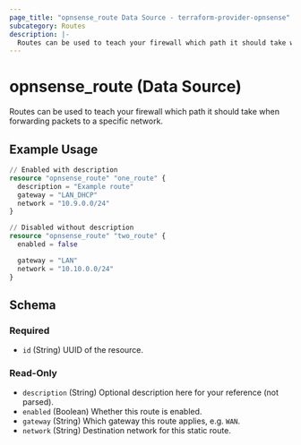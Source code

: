 ```yaml
---
page_title: "opnsense_route Data Source - terraform-provider-opnsense"
subcategory: Routes
description: |-
  Routes can be used to teach your firewall which path it should take when forwarding packets to a specific network.
---
```


# opnsense_route (Data Source)

Routes can be used to teach your firewall which path it should take when forwarding packets to a specific network.

## Example Usage

```terraform
// Enabled with description
resource "opnsense_route" "one_route" {
  description = "Example route"
  gateway = "LAN_DHCP"
  network = "10.9.0.0/24"
}

// Disabled without description
resource "opnsense_route" "two_route" {
  enabled = false

  gateway = "LAN"
  network = "10.10.0.0/24"
}
```

<!-- schema generated by tfplugindocs -->
## Schema

### Required

- `id` (String) UUID of the resource.

### Read-Only

- `description` (String) Optional description here for your reference (not parsed).
- `enabled` (Boolean) Whether this route is enabled.
- `gateway` (String) Which gateway this route applies, e.g. `WAN`.
- `network` (String) Destination network for this static route.

